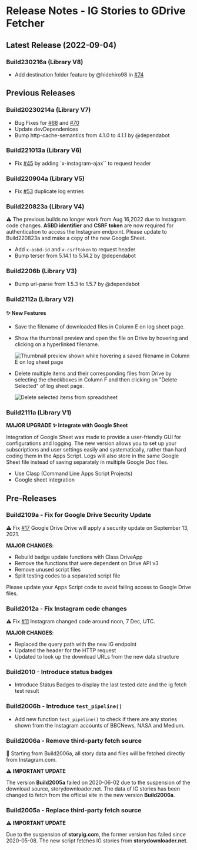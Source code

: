 # Release Notes - IG Stories to GDrive Fetcher

## Latest Release (2022-09-04)

### Build230216a (Library V8)

- Add destination folder feature by @hidehiro98 in [#74](https://github.com/chriskyfung/AutoFetcher-IG-Stories-to-GDrive/pull/74)

## Previous Releases

### Build20230214a (Library V7)

- Bug Fixes for [#68](https://github.com/chriskyfung/AutoFetcher-IG-Stories-to-GDrive/issues/68) and [#70](https://github.com/chriskyfung/AutoFetcher-IG-Stories-to-GDrive/issues/70)
- Update devDependenices
- Bump http-cache-semantics from 4.1.0 to 4.1.1 by @dependabot

### Build221013a (Library V6)

- Fix [#45](https://github.com/chriskyfung/AutoFetcher-IG-Stories-to-GDrive/issues/45) by adding `x-instagram-ajax`` to request header

### Build220904a (Library V5)

- Fix [#53](https://github.com/chriskyfung/AutoFetcher-IG-Stories-to-GDrive/issues/53) duplicate log entries

### Build220823a (Library V4)

⚠ The previous builds no longer work from Aug 16,2022 due to Instagram code changes. **ASBD identifier** and **CSRF token** are now required for authentication to access the Instagram endpoint. Please update to Build220823a  and make a copy of the new Google Sheet.

- Add `x-asbd-id` and `x-csrftoken` to request header
- Bump terser from 5.14.1 to 5.14.2 by @dependabot

### Build2206b (Library V3)

- Bump url-parse from 1.5.3 to 1.5.7 by @dependabot

### Build2112a (Library V2)

#### ✨ New Features

- Save the filename of downloaded files in Column E on log sheet page.
- Show the thumbnail preview and open the file on Drive by hovering and clicking on a hyperlinked filename.

  ![Thumbnail preview shown while hovering a saved filename in Column E on log sheet page](/docs/images/hyperlink-to-drive-file_optimized.png)

- Delete multiple items and their corresponding files from Drive by selecting the checkboxes in Column F and then clicking on "Delete Selected" of log sheet page.

  ![Delete selected items from spreadsheet](/docs/images/delete_selected_optimized.png)

### Build2111a (Library V1)

**MAJOR UPGRADE ✨ Integrate with Google Sheet**

Integration of Google Sheet was made to provide a user-friendly GUI for configurations and logging.
The new version allows you to set up your subscriptions and user settings easily and systematically, rather than hard coding them in the Apps Script.
Logs will also store in the same Google Sheet file instead of saving separately in multiple Google Doc files.

- Use Clasp (Command Line Apps Script Projects)
- Google sheet integration

## Pre-Releases

### Build2109a - Fix for Google Drive Security Update

⚠ Fix [#17](https://github.com/chriskyfung/AutoFetcher-IG-Stories-to-GDrive/issues/17) Google Drive Drive will apply a security update on September 13, 2021.

**MAJOR CHANGES**:

- Rebuild badge update functions with Class DriveApp
- Remove the functions that were dependent on Drive API v3
- Remove unused script files
- Split testing codes to a separated script file

Please update your Apps Script code to avoid failing access to Google Drive files.

### Build2012a - Fix Instagram code changes

⚠ Fix [#11](https://github.com/chriskyfung/AutoFetcher-IG-Stories-to-GDrive/issues/11) Instagram changed code around noon, 7 Dec, UTC.

**MAJOR CHANGES**:

- Replaced the query path with the new IG endpoint
- Updated the header for the HTTP request
- Updated to look up the download URLs from the new data structure

### Build2010 - Introduce status badges

- Introduce Status Badges to display the last tested date and the ig fetch test result

### Build2006b - Introduce `test_pipeline()`

- Add new function `test_pipeline()` to check if there are any stories shown from the Instagram accounts of BBCNews, NASA and Medium.

### Build2006a - Remove third-party fetch source

🚩 Starting from Build2006a, all story data and files will be fetched directly from Instagram.com.

⚠ **IMPORTANT UPDATE**

The version **Build2005a** failed on 2020-06-02 due to the suspension of the download source, storydownloader.net. The data of IG stories has been changed to fetch from the official site in the new version **Build2006a**.

### Build2005a - Replace third-party fetch source

⚠ **IMPORTANT UPDATE**

Due to the suspension of **storyig.com**, the former version has failed since 2020-05-08.
The new script fetches IG stories from **storydownloader.net**.

